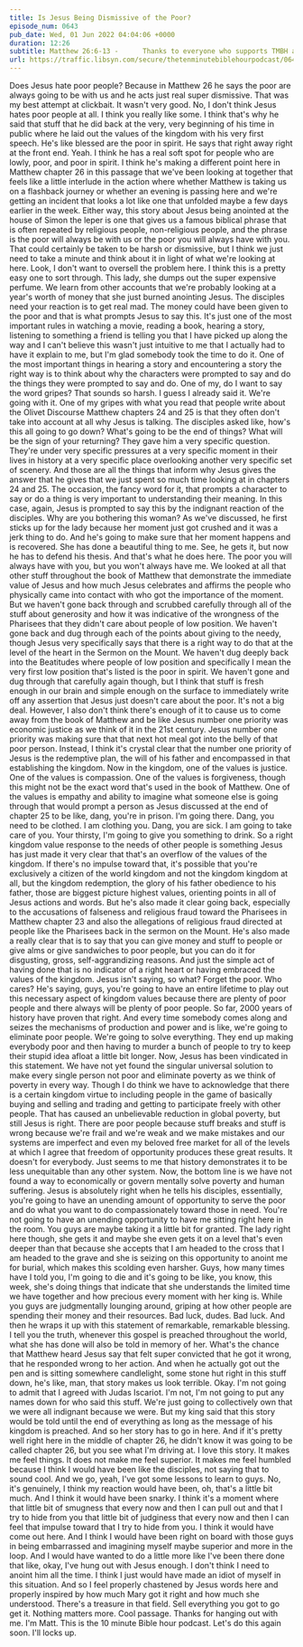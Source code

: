 ```yaml
---
title: Is Jesus Being Dismissive of the Poor?
episode_num: 0643
pub_date: Wed, 01 Jun 2022 04:04:06 +0000
duration: 12:26
subtitle: Matthew 26:6-13 -      Thanks to everyone who supports TMBH at  You're the reason we can all do this together!  Music written and performed by .
url: https://traffic.libsyn.com/secure/thetenminutebiblehourpodcast/0643__Is_Jesus_Being_Dismissive_of_the_Poor.mp3
---
```


 Does Jesus hate poor people? Because in Matthew 26 he says the poor are always going to be with us and he acts just real super dismissive. That was my best attempt at clickbait. It wasn't very good. No, I don't think Jesus hates poor people at all. I think you really like some. I think that's why he said that stuff that he did back at the very, very beginning of his time in public where he laid out the values of the kingdom with his very first speech. He's like blessed are the poor in spirit. He says that right away right at the front end. Yeah. I think he has a real soft spot for people who are lowly, poor, and poor in spirit. I think he's making a different point here in Matthew chapter 26 in this passage that we've been looking at together that feels like a little interlude in the action where whether Matthew is taking us on a flashback journey or whether an evening is passing here and we're getting an incident that looks a lot like one that unfolded maybe a few days earlier in the week. Either way, this story about Jesus being anointed at the house of Simon the leper is one that gives us a famous biblical phrase that is often repeated by religious people, non-religious people, and the phrase is the poor will always be with us or the poor you will always have with you. That could certainly be taken to be harsh or dismissive, but I think we just need to take a minute and think about it in light of what we're looking at here. Look, I don't want to oversell the problem here. I think this is a pretty easy one to sort through. This lady, she dumps out the super expensive perfume. We learn from other accounts that we're probably looking at a year's worth of money that she just burned anointing Jesus. The disciples need your reaction is to get real mad. The money could have been given to the poor and that is what prompts Jesus to say this. It's just one of the most important rules in watching a movie, reading a book, hearing a story, listening to something a friend is telling you that I have picked up along the way and I can't believe this wasn't just intuitive to me that I actually had to have it explain to me, but I'm glad somebody took the time to do it. One of the most important things in hearing a story and encountering a story the right way is to think about why the characters were prompted to say and do the things they were prompted to say and do. One of my, do I want to say the word gripes? That sounds so harsh. I guess I already said it. We're going with it. One of my gripes with what you read that people write about the Olivet Discourse Matthew chapters 24 and 25 is that they often don't take into account at all why Jesus is talking. The disciples asked like, how's this all going to go down? What's going to be the end of things? What will be the sign of your returning? They gave him a very specific question. They're under very specific pressures at a very specific moment in their lives in history at a very specific place overlooking another very specific set of scenery. And those are all the things that inform why Jesus gives the answer that he gives that we just spent so much time looking at in chapters 24 and 25. The occasion, the fancy word for it, that prompts a character to say or do a thing is very important to understanding their meaning. In this case, again, Jesus is prompted to say this by the indignant reaction of the disciples. Why are you bothering this woman? As we've discussed, he first sticks up for the lady because her moment just got crushed and it was a jerk thing to do. And he's going to make sure that her moment happens and is recovered. She has done a beautiful thing to me. See, he gets it, but now he has to defend his thesis. And that's what he does here. The poor you will always have with you, but you won't always have me. We looked at all that other stuff throughout the book of Matthew that demonstrate the immediate value of Jesus and how much Jesus celebrates and affirms the people who physically came into contact with who got the importance of the moment. But we haven't gone back through and scrubbed carefully through all of the stuff about generosity and how it was indicative of the wrongness of the Pharisees that they didn't care about people of low position. We haven't gone back and dug through each of the points about giving to the needy, though Jesus very specifically says that there is a right way to do that at the level of the heart in the Sermon on the Mount. We haven't dug deeply back into the Beatitudes where people of low position and specifically I mean the very first low position that's listed is the poor in spirit. We haven't gone and dug through that carefully again though, but I think that stuff is fresh enough in our brain and simple enough on the surface to immediately write off any assertion that Jesus just doesn't care about the poor. It's not a big deal. However, I also don't think there's enough of it to cause us to come away from the book of Matthew and be like Jesus number one priority was economic justice as we think of it in the 21st century. Jesus number one priority was making sure that that next hot meal got into the belly of that poor person. Instead, I think it's crystal clear that the number one priority of Jesus is the redemptive plan, the will of his father and encompassed in that establishing the kingdom. Now in the kingdom, one of the values is justice. One of the values is compassion. One of the values is forgiveness, though this might not be the exact word that's used in the book of Matthew. One of the values is empathy and ability to imagine what someone else is going through that would prompt a person as Jesus discussed at the end of chapter 25 to be like, dang, you're in prison. I'm going there. Dang, you need to be clothed. I am clothing you. Dang, you are sick. I am going to take care of you. Your thirsty, I'm going to give you something to drink. So a right kingdom value response to the needs of other people is something Jesus has just made it very clear that that's an overflow of the values of the kingdom. If there's no impulse toward that, it's possible that you're exclusively a citizen of the world kingdom and not the kingdom kingdom at all, but the kingdom redemption, the glory of his father obedience to his father, those are biggest picture highest values, orienting points in all of Jesus actions and words. But he's also made it clear going back, especially to the accusations of falseness and religious fraud toward the Pharisees in Matthew chapter 23 and also the allegations of religious fraud directed at people like the Pharisees back in the sermon on the Mount. He's also made a really clear that is to say that you can give money and stuff to people or give alms or give sandwiches to poor people, but you can do it for disgusting, gross, self-aggrandizing reasons. And just the simple act of having done that is no indicator of a right heart or having embraced the values of the kingdom. Jesus isn't saying, so what? Forget the poor. Who cares? He's saying, guys, you're going to have an entire lifetime to play out this necessary aspect of kingdom values because there are plenty of poor people and there always will be plenty of poor people. So far, 2000 years of history have proven that right. And every time somebody comes along and seizes the mechanisms of production and power and is like, we're going to eliminate poor people. We're going to solve everything. They end up making everybody poor and then having to murder a bunch of people to try to keep their stupid idea afloat a little bit longer. Now, Jesus has been vindicated in this statement. We have not yet found the singular universal solution to make every single person not poor and eliminate poverty as we think of poverty in every way. Though I do think we have to acknowledge that there is a certain kingdom virtue to including people in the game of basically buying and selling and trading and getting to participate freely with other people. That has caused an unbelievable reduction in global poverty, but still Jesus is right. There are poor people because stuff breaks and stuff is wrong because we're frail and we're weak and we make mistakes and our systems are imperfect and even my beloved free market for all of the levels at which I agree that freedom of opportunity produces these great results. It doesn't for everybody. Just seems to me that history demonstrates it to be less unequitable than any other system. Now, the bottom line is we have not found a way to economically or govern mentally solve poverty and human suffering. Jesus is absolutely right when he tells his disciples, essentially, you're going to have an unending amount of opportunity to serve the poor and do what you want to do compassionately toward those in need. You're not going to have an unending opportunity to have me sitting right here in the room. You guys are maybe taking it a little bit for granted. The lady right here though, she gets it and maybe she even gets it on a level that's even deeper than that because she accepts that I am headed to the cross that I am headed to the grave and she is seizing on this opportunity to anoint me for burial, which makes this scolding even harsher. Guys, how many times have I told you, I'm going to die and it's going to be like, you know, this week, she's doing things that indicate that she understands the limited time we have together and how precious every moment with her king is. While you guys are judgmentally lounging around, griping at how other people are spending their money and their resources. Bad luck, dudes. Bad luck. And then he wraps it up with this statement of remarkable, remarkable blessing. I tell you the truth, whenever this gospel is preached throughout the world, what she has done will also be told in memory of her. What's the chance that Matthew heard Jesus say that felt super convicted that he got it wrong, that he responded wrong to her action. And when he actually got out the pen and is sitting somewhere candlelight, some stone hut right in this stuff down, he's like, man, that story makes us look terrible. Okay. I'm not going to admit that I agreed with Judas Iscariot. I'm not, I'm not going to put any names down for who said this stuff. We're just going to collectively own that we were all indignant because we were. But my king said that this story would be told until the end of everything as long as the message of his kingdom is preached. And so her story has to go in here. And if it's pretty well right here in the middle of chapter 26, he didn't know it was going to be called chapter 26, but you see what I'm driving at. I love this story. It makes me feel things. It does not make me feel superior. It makes me feel humbled because I think I would have been like the disciples, not saying that to sound cool. And we go, yeah, I've got some lessons to learn to guys. No, it's genuinely, I think my reaction would have been, oh, that's a little bit much. And I think it would have been snarky. I think it's a moment where that little bit of smugness that every now and then I can pull out and that I try to hide from you that little bit of judginess that every now and then I can feel that impulse toward that I try to hide from you. I think it would have come out here. And I think I would have been right on board with those guys in being embarrassed and imagining myself maybe superior and more in the loop. And I would have wanted to do a little more like I've been there done that like, okay, I've hung out with Jesus enough. I don't think I need to anoint him all the time. I think I just would have made an idiot of myself in this situation. And so I feel properly chastened by Jesus words here and properly inspired by how much Mary got it right and how much she understood. There's a treasure in that field. Sell everything you got to go get it. Nothing matters more. Cool passage. Thanks for hanging out with me. I'm Matt. This is the 10 minute Bible hour podcast. Let's do this again soon. I'll locks up.